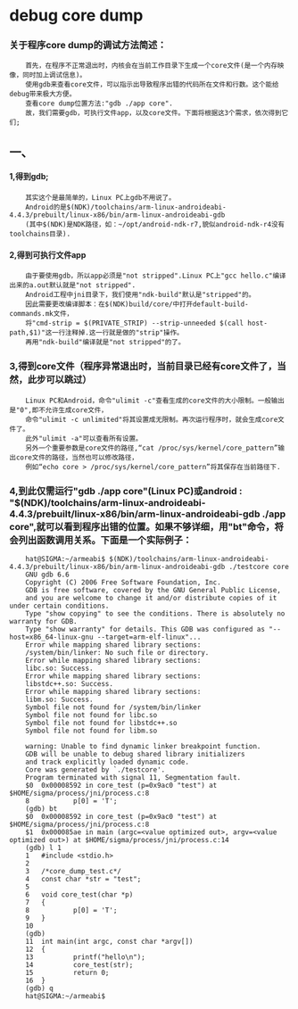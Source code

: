 # debug core dump
###      关于程序core dump的调试方法简述：
	
        首先，在程序不正常退出时，内核会在当前工作目录下生成一个core文件(是一个内存映像，同时加上调试信息)。
        使用gdb来查看core文件，可以指示出导致程序出错的代码所在文件和行数。这个能给debug带来极大方便。
        查看core dump位置方法:"gdb ./app core".
        故，我们需要gdb，可执行文件app，以及core文件。下面将根据这3个需求，依次得到它们;

## 一、
####	1,得到gdb;
        其实这个是最简单的，Linux PC上gdb不用说了。
        Android的是$(NDK)/toolchains/arm-linux-androideabi-4.4.3/prebuilt/linux-x86/bin/arm-linux-androideabi-gdb
        (其中$(NDK)是NDK路径，如：~/opt/android-ndk-r7,貌似android-ndk-r4没有toolchains目录).
####     2,得到可执行文件app
        由于要使用gdb，所以app必须是"not stripped".Linux PC上"gcc hello.c"编译出来的a.out默认就是"not stripped".
        Android工程中jni目录下，我们使用"ndk-build"默认是"stripped"的。
        因此需要更改编译脚本：在$(NDK)build/core/中打开default-build-commands.mk文件，
        将"cmd-strip = $(PRIVATE_STRIP) --strip-unneeded $(call host-path,$1)"这一行注释掉.这一行就是做的"strip"操作。
        再用"ndk-build"编译就是"not stripped"的了。
###	3,得到core文件（程序异常退出时，当前目录已经有core文件了，当然，此步可以跳过）
        Linux PC和Android，命令"ulimit -c"查看生成的core文件的大小限制。一般输出是"0",即不允许生成core文件，
        命令"ulimit -c unlimited"将其设置成无限制。再次运行程序时，就会生成core文件了。
        此外"ulimit -a"可以查看所有设置。
        另外一个重要参数是core文件的路径,“cat /proc/sys/kernel/core_pattern”输出core文件的路径，当然也可以修改路径，
        例如“echo core > /proc/sys/kernel/core_pattern”将其保存在当前路径下.
###	4,到此仅需运行"gdb ./app core"(Linux PC)或android : "$(NDK)/toolchains/arm-linux-androideabi-4.4.3/prebuilt/linux-x86/bin/arm-linux-androideabi-gdb ./app core",就可以看到程序出错的位置。如果不够详细，用"bt"命令，将会列出函数调用关系。下面是一个实际例子：

        hat@SIGMA:~/armeabi$ $(NDK)/toolchains/arm-linux-androideabi-4.4.3/prebuilt/linux-x86/bin/arm-linux-androideabi-gdb ./testcore core
        GNU gdb 6.6
        Copyright (C) 2006 Free Software Foundation, Inc.
        GDB is free software, covered by the GNU General Public License,
        and you are welcome to change it and/or distribute copies of it under certain conditions. 
        Type "show copying" to see the conditions. There is absolutely no warranty for GDB.
        Type "show warranty" for details. This GDB was configured as "--host=x86_64-linux-gnu --target=arm-elf-linux"...
        Error while mapping shared library sections:
        /system/bin/linker: No such file or directory.
        Error while mapping shared library sections:
        libc.so: Success.
        Error while mapping shared library sections:
        libstdc++.so: Success.
        Error while mapping shared library sections:
        libm.so: Success.
        Symbol file not found for /system/bin/linker
        Symbol file not found for libc.so
        Symbol file not found for libstdc++.so
        Symbol file not found for libm.so

        warning: Unable to find dynamic linker breakpoint function.
        GDB will be unable to debug shared library initializers
        and track explicitly loaded dynamic code.
        Core was generated by `./testcore'.
        Program terminated with signal 11, Segmentation fault.
        $0  0x00008592 in core_test (p=0x9ac0 "test") at $HOME/sigma/process/jni/process.c:8
        8	        p[0] = 'T';
        (gdb) bt
        $0  0x00008592 in core_test (p=0x9ac0 "test") at $HOME/sigma/process/jni/process.c:8
        $1  0x000085ae in main (argc=<value optimized out>, argv=<value optimized out>) at $HOME/sigma/process/jni/process.c:14
        (gdb) l 1
        1	#include <stdio.h>
        2	
        3	/*core_dump_test.c*/
        4	const char *str = "test";
        5	
        6	void core_test(char *p)
        7	{
        8	        p[0] = 'T';
        9	}
        10	
        (gdb) 
        11	int main(int argc, const char *argv[])
        12	{
        13	        printf("hello\n");
        14	        core_test(str);
        15	        return 0;
        16	}
        (gdb) q
        hat@SIGMA:~/armeabi$ 
